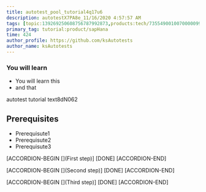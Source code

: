 ```yaml
---
title: autotest_pool_tutorial4q17u6
description: autotestX7PA8e_11/16/2020 4:57:57 AM
tags: [topic:139269250608756787992873,products:tech/73554900100700000996,tutorial:experience/advanced]
primary_tag: tutorial:product/sapHana
time: 424
author_profile: https://github.com/ksAutotests
author_name: ksAutotests
---
```

### You will learn
- You will learn this
- and that

autotest tutorial text8dN062

## Prerequisites
- Prerequisute1
- Prerequisute2
- Prerequisute3

[ACCORDION-BEGIN [](First step)]
[DONE]
[ACCORDION-END]

[ACCORDION-BEGIN [](Second step)]
[DONE]
[ACCORDION-END]

[ACCORDION-BEGIN [](Third step)]
[DONE]
[ACCORDION-END]

